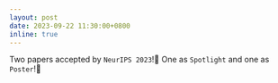 ```yaml
---
layout: post
date: 2023-09-22 11:30:00+0800
inline: true
---
```


Two papers accepted by `NeurIPS 2023`!🎉 One as `Spotlight` and one as `Poster`!🙂

